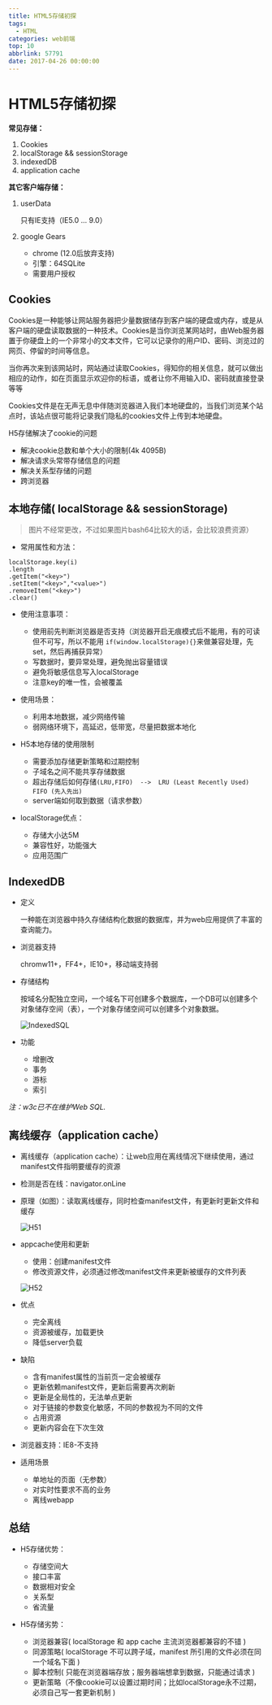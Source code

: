 ```yaml
---
title: HTML5存储初探
tags:
  - HTML
categories: web前端
top: 10
abbrlink: 57791
date: 2017-04-26 00:00:00
---
```


# HTML5存储初探

**常见存储：**

1. Cookies
2. localStorage  &&  sessionStorage
3. indexedDB
4. application cache



**其它客户端存储：**

1. userData

     只有IE支持（IE5.0 ... 9.0）

2. google Gears

   - chrome (12.0后放弃支持)
   - 引擎：64SQLite
   - 需要用户授权

<!-- more -->



## Cookies

Cookies是一种能够让网站服务器把少量数据储存到客户端的硬盘或内存，或是从客户端的硬盘读取数据的一种技术。Cookies是当你浏览某网站时，由Web服务器置于你硬盘上的一个非常小的文本文件，它可以记录你的用户ID、密码、浏览过的网页、停留的时间等信息。

当你再次来到该网站时，网站通过读取Cookies，得知你的相关信息，就可以做出相应的动作，如在页面显示欢迎你的标语，或者让你不用输入ID、密码就直接登录等等

Cookies文件是在无声无息中伴随浏览器进入我们本地硬盘的，当我们浏览某个站点时，该站点很可能将记录我们隐私的cookies文件上传到本地硬盘。

H5存储解决了cookie的问题
- 解决cookie总数和单个大小的限制(4k 4095B)
- 解决请求头常带存储信息的问题
- 解决关系型存储的问题
- 跨浏览器



## 本地存储( localStorage  &&  sessionStorage)

>图片不经常更改，不过如果图片bash64比较大的话，会比较浪费资源）

- 常用属性和方法：
```
localStorage.key(i)
.length
.getItem("<key>")
.setItem("<key>","<value>")
.removeItem("<key>")
.clear()
```

- 使用注意事项：
  - 使用前先判断浏览器是否支持（浏览器开启无痕模式后不能用，有的可读但不可写，所以不能用 `if(window.localStorage){}`来做兼容处理，先set，然后再捕获异常）
  - 写数据时，要异常处理，避免抛出容量错误
  - 避免将敏感信息写入localStorage
  - 注意key的唯一性，会被覆盖


- 使用场景：
  - 利用本地数据，减少网络传输
  - 弱网络环境下，高延迟，低带宽，尽量把数据本地化


- H5本地存储的使用限制
  - 需要添加存储更新策略和过期控制
  - 子域名之间不能共享存储数据
  - 超出存储后如何存储`(LRU,FIFO)  -->  LRU (Least Recently Used) FIFO (先入先出)`
  - server端如何取到数据（请求参数）


- localStorage优点：
  - 存储大小达5M
  - 兼容性好，功能强大
  - 应用范围广



## IndexedDB

- 定义

  一种能在浏览器中持久存储结构化数据的数据库，并为web应用提供了丰富的查询能力。

- 浏览器支持

  chromw11+，FF4+，IE10+，移动端支持弱

- 存储结构

  按域名分配独立空间，一个域名下可创建多个数据库，一个DB可以创建多个对象储存空间（表），一个对象存储空间可以创建多个对象数据。

  ![IndexedSQL](/images/html-store/IndexedSQL.jpg)

- 功能
  - 增删改
  - 事务
  - 游标  
  - 索引

*注：w3c已不在维护Web SQL.*



## 离线缓存（application cache）

- 离线缓存（application cache）：让web应用在离线情况下继续使用，通过manifest文件指明要缓存的资源

- 检测是否在线：navigator.onLine

- 原理（如图）：读取离线缓存，同时检查manifest文件，有更新时更新文件和缓存

  ![H51](/images/html-store/H51.jpg)

- appcache使用和更新
  - 使用：创建manifest文件
  - 修改资源文件，必须通过修改manifest文件来更新被缓存的文件列表

  ![H52](/images/html-store/H52.jpg)

- 优点
  - 完全离线
  - 资源被缓存，加载更快
  - 降低server负载


- 缺陷
  - 含有manifest属性的当前页一定会被缓存
  - 更新依赖manifest文件，更新后需要再次刷新
  - 更新是全局性的，无法单点更新
  - 对于链接的参数变化敏感，不同的参数视为不同的文件
  - 占用资源
  - 更新内容会在下次生效


- 浏览器支持：IE8-不支持

- 适用场景
  - 单地址的页面（无参数）
  - 对实时性要求不高的业务
  - 离线webapp



## 总结

- H5存储优势：
  - 存储空间大
  - 接口丰富
  - 数据相对安全
  - 关系型
  - 省流量

- H5存储劣势：
  - 浏览器兼容( localStorage 和 app cache 主流浏览器都兼容的不错 )
  - 同源策略( localStorage 不可以跨子域，manifest 所引用的文件必须在同一个域名下面 )
  - 脚本控制( 只能在浏览器端存放；服务器端想拿到数据，只能通过请求 )
  - 更新策略（不像cookie可以设置过期时间；比如localStorage永不过期，必须自己写一套更新机制 )

